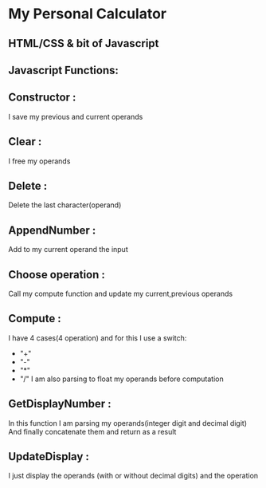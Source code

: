 # My Personal Calculator
HTML/CSS & bit of Javascript
--------------------------------
Javascript Functions:
--------------------

Constructor : 
-----------
I save my previous and current operands

Clear : 
----------
I free my operands

Delete : 
------
Delete the last character(operand)

AppendNumber : 
--------------
Add to my current operand the input 

Choose operation : 
-----------------
Call my compute function and update my current,previous operands

Compute : 
-----------
I have 4 cases(4 operation) and for this I use a switch:
- "+"
- "-"
- "*"
- "/"
I am also parsing to float my operands before computation

GetDisplayNumber : 
---------------------
In this function I am parsing my operands(integer digit and decimal digit)
And finally concatenate them and return as a result

UpdateDisplay : 
------------------
I just display the operands (with or without decimal digits) and the operation


